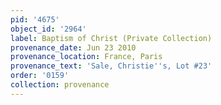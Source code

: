```yaml
---
pid: '4675'
object_id: '2964'
label: Baptism of Christ (Private Collection)
provenance_date: Jun 23 2010
provenance_location: France, Paris
provenance_text: 'Sale, Christie''s, Lot #23'
order: '0159'
collection: provenance
---
```

